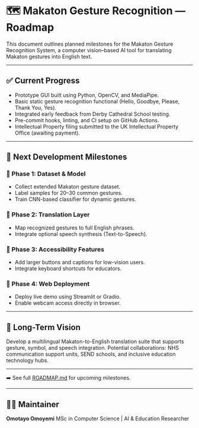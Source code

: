# 🗺️ Makaton Gesture Recognition — Roadmap

This document outlines planned milestones for the Makaton Gesture Recognition System,
a computer vision–based AI tool for translating Makaton gestures into English text.

---

## ✅ Current Progress
- Prototype GUI built using Python, OpenCV, and MediaPipe.
- Basic static gesture recognition functional (Hello, Goodbye, Please, Thank You, Yes).
- Integrated early feedback from Derby Cathedral School testing.
- Pre-commit hooks, linting, and CI setup on GitHub Actions.
- Intellectual Property filing submitted to the UK Intellectual Property Office (awaiting payment).

---

## 🧠 Next Development Milestones

### 🔹 Phase 1: Dataset & Model
- Collect extended Makaton gesture dataset.
- Label samples for 20–30 common gestures.
- Train CNN-based classifier for dynamic gestures.

### 🔹 Phase 2: Translation Layer
- Map recognized gestures to full English phrases.
- Integrate optional speech synthesis (Text-to-Speech).

### 🔹 Phase 3: Accessibility Features
- Add larger buttons and captions for low-vision users.
- Integrate keyboard shortcuts for educators.

### 🔹 Phase 4: Web Deployment
- Deploy live demo using Streamlit or Gradio.
- Enable webcam access directly in browser.

---

## 📅 Long-Term Vision
Develop a multilingual Makaton-to-English translation suite that supports gesture, symbol, and speech integration.
Potential collaborations: NHS communication support units, SEND schools, and inclusive education technology hubs.

---

➡️ See full [ROADMAP.md](ROADMAP.md) for upcoming milestones.

---

## 👩‍💻 Maintainer
**Omotayo Omoyemi**
MSc in Computer Science | AI & Education Researcher
